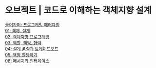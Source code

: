 # 오브젝트 | 코드로 이해하는 객체지향 설계
[들어가며: 프로그래밍 패러다임](/오브젝트/00.md)\
[01: 객체, 설계](/오브젝트/01.md)\
[02: 객체지향 프로그래밍](/오브젝트/02.md)\
[03: 역할, 책임, 협력](/오브젝트/03.md)\
[04: 설계 품질과 트레이드오프](/오브젝트/04.md)\
[05: 책임 할당하기](/오브젝트/05.md)\
[06: 메시지와 인터페이스](/오브젝트/06.md)
